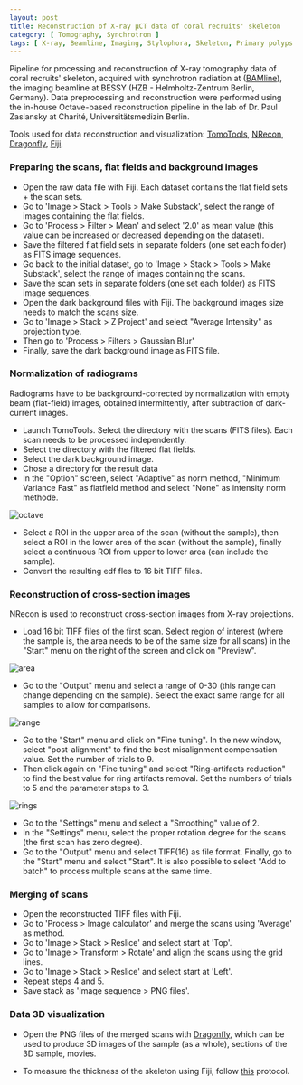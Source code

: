 ```yaml
---
layout: post
title: Reconstruction of X-ray µCT data of coral recruits' skeleton
category: [ Tomography, Synchrotron ]
tags: [ X-ray, Beamline, Imaging, Stylophora, Skeleton, Primary polyps ]
---
```


Pipeline for processing and reconstruction of X-ray tomography data of coral recruits' skeleton, acquired with synchrotron radiation at ([BAMline](https://www.helmholtz-berlin.de/pubbin/igama_output?modus=einzel&sprache=en&gid=1658&typoid=)), the imaging beamline at BESSY (HZB - Helmholtz-Zentrum Berlin, Germany). 
Data preprocessing and reconstruction were performed using the in-house Octave-based reconstruction pipeline in the lab of Dr. Paul Zaslansky at Charité, Universitätsmedizin Berlin. 

Tools used for data reconstruction and visualization: [TomoTools](https://github.com/RSBradley/TomoTools), [NRecon](https://umanitoba.ca/faculties/health_sciences/medicine/units/cacs/sam/media/NReconUserManual.pdf), [Dragonfly](https://www.theobjects.com/index.html), [Fiji](https://imagej.net/software/fiji/).

### Preparing the scans, flat fields and background images

- Open the raw data file with Fiji. Each dataset contains the flat field sets + the scan sets.
- Go to 'Image > Stack > Tools > Make Substack', select the range of images containing the flat fields.
- Go to 'Process > Filter > Mean' and select '2.0' as mean value (this value can be increased or decreased depending on the dataset).
- Save the filtered flat field sets in separate folders (one set each folder) as FITS image sequences.
- Go back to the initial dataset, go to 'Image > Stack > Tools > Make Substack', select the range of images containing the scans.
- Save the scan sets in separate folders (one set each folder) as FITS image sequences.
- Open the dark background files with Fiji. The background images size needs to match the scans size.
- Go to 'Image > Stack > Z Project' and select "Average Intensity" as projection type. 
- Then go to 'Process > Filters > Gaussian Blur'
- Finally, save the dark background image as FITS file.

### Normalization of radiograms

Radiograms have to be background-corrected by normalization with empty beam (flat-field) images, obtained intermittently, after subtraction of dark-current images. 

- Launch TomoTools. Select the directory with the scans (FITS files). Each scan needs to be processed independently.
- Select the directory with the filtered flat fields. 
- Select the dark background image.
- Chose a directory for the result data
- In the "Option" screen, select "Adaptive" as norm method, "Minimum Variance Fast" as flatfield method and select "None" as intensity norm methode.

![octave]({{site.baseurl}}/images/octave_2.png "octave")

- Select a ROI in the upper area of the scan (without the sample), then select a ROI in the lower area of the scan (without the sample), finally select a continuous ROI from upper to lower area (can include the sample).
- Convert the resulting edf fles to 16 bit TIFF files.

### Reconstruction of cross-section images

NRecon is used to reconstruct cross-section images from X-ray projections.

- Load 16 bit TIFF files of the first scan. Select region of interest (where the sample is, the area needs to be of the same size for all scans) in the "Start" menu on the right of the screen and click on "Preview".

![area]({{site.baseurl}}/images/fine_tuning.jpg "area")

- Go to the "Output" menu and select a range of 0-30 (this range can change depending on the sample). Select the exact same range for all samples to allow for comparisons. 

![range]({{site.baseurl}}/images/0_30_2.png "range")

- Go to the "Start" menu and click on "Fine tuning". In the new window, select "post-alignment" to find the best misalignment compensation value. Set the number of trials to 9.
- Then click again on "Fine tuning" and select "Ring-artifacts reduction" to find the best value for ring artifacts removal. Set the numbers of trials to 5 and the parameter steps to 3.

![rings]({{site.baseurl}}/images/rings_2.png "rings")

- Go to the "Settings" menu and select a "Smoothing" value of 2.
- In the "Settings" menu, select the proper rotation degree for the scans (the first scan has zero degree).
- Go to the "Output" menu and select TIFF(16) as file format. Finally, go to the "Start" menu and select "Start". It is also possible to select "Add to batch" to process multiple scans at the same time.   

### Merging of scans

- Open the reconstructed TIFF files with Fiji. 
- Go to 'Process > Image calculator' and merge the scans using 'Average' as method.
- Go to 'Image > Stack > Reslice' and select start at 'Top'.
- Go to 'Image > Transform > Rotate' and align the scans using the grid lines.
- Go to 'Image > Stack > Reslice' and select start at 'Left'.
- Repeat steps 4 and 5.
- Save stack as 'Image sequence > PNG files'.

### Data 3D visualization

- Open the PNG files of the merged scans with [Dragonfly](https://www.theobjects.com/index.html), which can be used to produce 3D images of the sample (as a whole), sections of the 3D sample, movies. 

- To measure the thickness of the skeleton using Fiji, follow [this](https://fscucchia.github.io/FScucchia_Lab_Notebook-Mass_Lab/Measure-3D-thickness-of-coral-skeleton-with-Fiji/) protocol.





